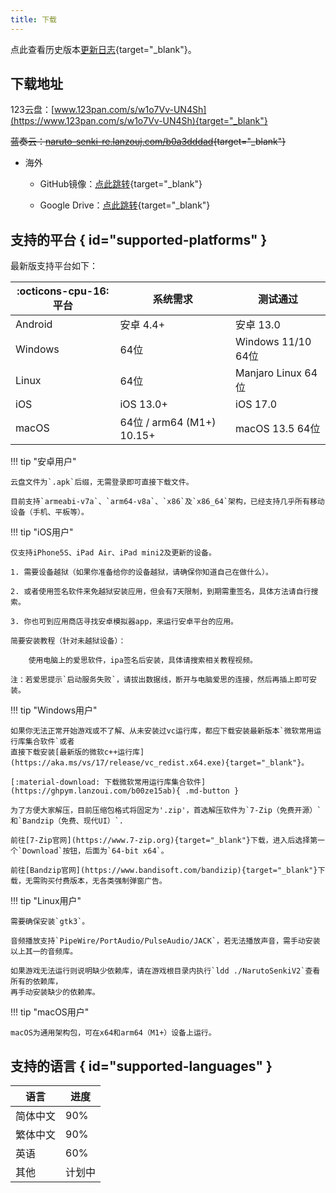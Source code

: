 ```yaml
---
title: 下载
---
```


点此查看历史版本[更新日志](../../changelog/index.md){target="_blank"}。

## 下载地址

123云盘：[www.123pan.com/s/w1o7Vv-UN4Sh](https://www.123pan.com/s/w1o7Vv-UN4Sh){target="_blank"}

~~蓝奏云：[naruto-senki-re.lanzouj.com/b0a3dddad](https://naruto-senki-re.lanzouj.com/b0a3dddad){target="_blank"}~~

- 海外

    - GitHub镜像：[点此跳转](https://github.com/Naruto-Senki/files/releases/tag/latest){target="_blank"}

    - Google Drive：[点此跳转](https://drive.google.com/drive/folders/1addvZRBvPBGDJtiLdzMWgd6C_qiVS3Lt?usp=sharing){target="_blank"}

## 支持的平台 { id="supported-platforms" }

最新版支持平台如下：

| :octicons-cpu-16:平台 | 系统需求                  | 测试通过              |
| --------------------- | ------------------------- | ----------------- |
| Android               | 安卓 4.4+                 | 安卓 13.0           |
| Windows               | 64位                      | Windows 11/10 64位 |
| Linux                 | 64位                      | Manjaro Linux 64位 |
| iOS                   | iOS 13.0+                 | iOS 17.0          |
| macOS                 | 64位 / arm64 (M1+) 10.15+ | macOS 13.5 64位    |


!!! tip "安卓用户"

    云盘文件为`.apk`后缀，无需登录即可直接下载文件。

    目前支持`armeabi-v7a`、`arm64-v8a`、`x86`及`x86_64`架构，已经支持几乎所有移动设备（手机、平板等）。

!!! tip "iOS用户"

    仅支持iPhone5S、iPad Air、iPad mini2及更新的设备。

    1. 需要设备越狱（如果你准备给你的设备越狱，请确保你知道自己在做什么）。

    2. 或者使用签名软件来免越狱安装应用，但会有7天限制，到期需重签名，具体方法请自行搜索。

    3. 你也可到应用商店寻找安卓模拟器app，来运行安卓平台的应用。

    简要安装教程（针对未越狱设备）：

        使用电脑上的爱思软件，ipa签名后安装，具体请搜索相关教程视频。

    注：若爱思提示`启动服务失败`，请拔出数据线，断开与电脑爱思的连接，然后再插上即可安装。

!!! tip "Windows用户"

    如果你无法正常开始游戏或不了解、从未安装过vc运行库，都应下载安装最新版本`微软常用运行库集合软件`或者
    直接下载安装[最新版的微软c++运行库](https://aka.ms/vs/17/release/vc_redist.x64.exe){target="_blank"}。

    [:material-download: 下载微软常用运行库集合软件](https://ghpym.lanzoui.com/b00ze15ab){ .md-button }

    为了方便大家解压，目前压缩包格式将固定为'.zip'，首选解压软件为`7-Zip（免费开源）`和`Bandzip（免费、现代UI）`.

    前往[7-Zip官网](https://www.7-zip.org){target="_blank"}下载，进入后选择第一个`Download`按钮，后面为`64-bit x64`。

    前往[Bandzip官网](https://www.bandisoft.com/bandizip){target="_blank"}下载，无需购买付费版本，无各类强制弹窗广告。

!!! tip "Linux用户"

    需要确保安装`gtk3`。

    音频播放支持`PipeWire/PortAudio/PulseAudio/JACK`，若无法播放声音，需手动安装以上其一的音频库。

    如果游戏无法运行则说明缺少依赖库，请在游戏根目录内执行`ldd ./NarutoSenkiV2`查看所有的依赖库，
    再手动安装缺少的依赖库。

!!! tip "macOS用户"

    macOS为通用架构包，可在x64和arm64（M1+）设备上运行。

## 支持的语言 { id="supported-languages" }

| 语言     | 进度   |
| -------- | ------ |
| 简体中文 | 90%    |
| 繁体中文 | 90%    |
| 英语     | 60%    |
| 其他     | 计划中 |
